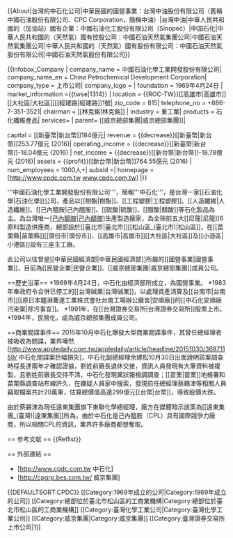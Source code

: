 {{About|台灣的中石化公司|中華民國的國營事業：台灣中油股份有限公司（舊稱中國石油股份有限公司、CPC Corporation，簡稱中油）|台灣中油|中華人民共和國的（加油站）國有企業：中國石油化工股份有限公司（Sinopec）|中国石化|中華人民共和國的（天然氣）國有控股公司：中國石油天然氣集團公司|中國石油天然氣集團公司|中華人民共和國的（天然氣）國有股份有限公司：中國石油天然氣股份有限公司|中國石油天然氣股份有限公司}}

{{Infobox_Company |
 company_name = 中國石油化學工業開發股份有限公司|
 company_name_en = China Petrochemical Development Corporation|
 company_type   = 上市公司|
 company_logo   =  |
 foundation     = 1969年4月24日 |
 market_information ={{twse|1314}} |
 location       = {{ROC-TW}}[[高雄市|高雄市]]<br>[[大社區|大社區]][[經建路|經建路]]1號|
 zip_code       = 815|
 telephone_no   = +886-7-351-3521|
 chairman       = [[林克銘|林克銘]] |
 industry       = 重工業|
 products       = 石化纖維產品|
 services= |
 parent= [[威京總部集團|威京總部集團]]|

 capital        = [[新臺幣|新台幣]]184億元|
 revenue        = {{decrease}}[[新臺幣|新台幣]]253.77億元 (2016)|
 operating_income = {{decrease}}[[新臺幣|新台幣]]-18.04億元 (2016)  |
 net_income     = {{decrease}}[[新台幣|新台幣]]-18.78億元 (2016)|
 assets =      {{profit}}[[新台幣|新台幣]]764.55億元 (2016)   |
 num_employees  = 1000人+|
 subsid         =|
 homepage       = [http://www.cpdc.com.tw www.cpdc.com.tw] |}}

'''中國石油化學工業開發股份有限公司'''，簡稱'''中石化'''，是台灣一家[[石油化學|石油化學]]公司，產品以[[樹酯|樹酯]]、[[工程塑膠|工程塑膠]]、[[人造纖維|人造纖維]]、[[己內醯胺|己內醯胺]]、[[硫酸|硫酸]]、[[醋酸|醋酸]]等石化製品為主。為台灣唯一[[己內醯胺|己內醯胺]](CPL)生產製造廠家，為全球前五大[[尼龍|尼龍]]6原料製造供應商，總部設於[[臺北市|臺北市]][[松山區_(臺北市)|松山區]]，在[[苗栗縣|苗栗縣]][[頭份市|頭份市]]、[[高雄市|高雄市]][[大社區|大社區]]及[[小港區|小港區]]設有三座主工廠。<br />

此公司以往曾是[[中華民國經濟部|中華民國經濟部]]所屬的[[國營事業|國營事業]]，目前為[[民營企業|民營企業]]、[[威京總部集團|威京總部集團]]成員公司。

==歷史沿革==
*1969年4月24日，中石化由經濟部所成立，為國營事業。
*1983年奉政府令合併已停工的[[台灣碱業|台灣碱業]]，以處理資產清算及[[台南市|台南市]][[原日本鐘淵曹達工業株式會社台南工場辦公廳舍|安順廠]]的[[中石化安順廠污染案|除污事宜]]。
*1991年，在[[台灣證券交易所|台灣證券交易所]]股票上市。
*1994年，民營化，成為威京總部集團成員公司。

==商業間諜事件==
2015年10月中石化爆發大型商業間諜事件，其曾任總經理者被吸收為間諜，業界嘩然<ref>[http://www.appledaily.com.tw/appledaily/article/headline/20151030/36871159/ 中石化間諜案巨幅損失]</ref>，中石化副總經理余建松10月30日出面說明該案調查時程長達兩年才確認證據，劉姓前廠長退休交接，資訊人員發現有大筆資料被複製，且劉姓前廠長交待不清，中石化發現異狀報檢調調查；[[苗栗|苗栗]]地檢署和苗栗縣調查站布線許久，在嫌疑人員家中搜索，發現前任總經理蔡錫津等相關人員竊取檔案共計20萬筆，估算總價值高達299億元[[台幣|台幣]]，導致股價大跌。

由於蔡錫津為現任遠東集團旗下東聯化學總經理，廠方在媒體暗示該案為[[遠東集團_(臺灣)|遠東集團]]所為，由於中石化是己內醯胺（CPL）具有國際競爭力廠商，所以相關CPL的資訊，業界許多廠商都想奪取。

== 参考文献 ==
{{Reflist}}

== 外部連結 ==
* [http://www.cpdc.com.tw 中石化]
* [http://cpgrp.bes.com.tw/ 威京集團]

{{DEFAULTSORT:CPDC}}
[[Category:1969年成立的公司|Category:1969年成立的公司]]
[[Category:總部位於臺北市松山區的工商業機構|Category:總部位於臺北市松山區的工商業機構]]
[[Category:臺灣化學工業公司|Category:臺灣化學工業公司]]
[[Category:威京集團|Category:威京集團]]
[[Category:臺灣證券交易所上市公司|1]]
<!-- 編輯者請注意：本文已使用twse模板，會自動加上「台灣證券交易所上市公司」的分類，請無需再加入。 -->